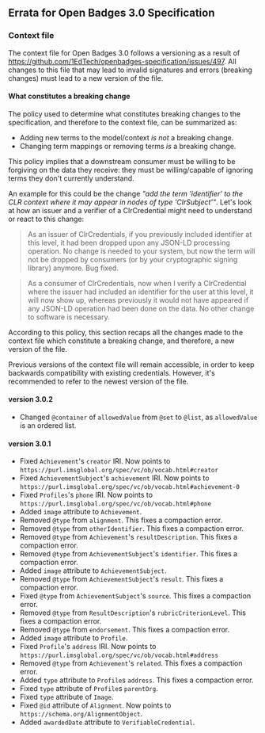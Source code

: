 ## Errata for Open Badges 3.0 Specification

### Context file

The context file for Open Badges 3.0 follows a versioning as a result of https://github.com/1EdTech/openbadges-specification/issues/497. All changes to this file that may lead to invalid signatures and errors (breaking changes) must lead to a new version of the file.

#### What constitutes a breaking change

The policy used to determine what constitutes breaking changes to the specification, and therefore to the context file, can be summarized as:

- Adding new terms to the model/context *is not* a breaking change.
- Changing term mappings or removing terms *is* a breaking change.

This policy implies that a downstream consumer must be willing to be forgiving on the data they receive: they must be willing/capable of ignoring terms they don't currently understand.

An example for this could be the change *"add the term 'identifier' to the CLR context where it may appear in nodes of type 'ClrSubject'"*. Let's look at how an issuer and a verifier of a ClrCredential might need to understand or react to this change:

> As an issuer of ClrCredentials, if you previously included identifier at this level, it had been dropped upon any JSON-LD processing operation. No change is needed to your system, but now the term will not be dropped by consumers (or by your cryptographic signing library) anymore. Bug fixed.

> As a consumer of ClrCredentials, now when I verify a ClrCredential where the issuer had included an identifier for the user at this level, it will now show up, whereas previously it would not have appeared if any JSON-LD operation had been done on the data. No other change to software is necessary.

According to this policy, this section recaps all the changes made to the context file which constitute a breaking change, and therefore, a new version of the file.

<div class="note">
Previous versions of the context file will remain accessible, in order to keep backwards compatibility with existing credentials. However, it's recommended to refer to the newest version of the file.
</div>

#### version 3.0.2
- Changed `@container` of `allowedValue` from `@set` to `@list`, as `allowedValue` is an ordered list.

#### version 3.0.1

- Fixed `Achievement`'s `creator` IRI. Now points to `https://purl.imsglobal.org/spec/vc/ob/vocab.html#creator`
- Fixed `AchievementSubject`'s `achievement` IRI. Now points to `https://purl.imsglobal.org/spec/vc/ob/vocab.html#achievement-0`
- Fixed `Profiles`'s `phone` IRI. Now points to `https://purl.imsglobal.org/spec/vc/ob/vocab.html#phone`
- Added `image` attribute to `Achievement`.
- Removed `@type` from `alignment`. This fixes a compaction error.
- Removed `@type` from `otherIdentifier`. This fixes a compaction error.
- Removed `@type` from `Achievement`'s `resultDescription`. This fixes a compaction error.
- Removed `@type` from `AchievementSubject`'s `identifier`. This fixes a compaction error.
- Added `image` attribute to `AchievementSubject`.
- Removed `@type` from `AchievementSubject`'s `result`. This fixes a compaction error.
- Fixed `@type` from `AchievementSubject`'s `source`. This fixes a compaction error.
- Removed `@type` from `ResultDescription`'s `rubricCriterionLevel`. This fixes a compaction error.
- Removed `@type` from `endorsement`. This fixes a compaction error.
- Added `image` attribute to `Profile`.
- Fixed `Profile`'s `address` IRI. Now points to `https://purl.imsglobal.org/spec/vc/ob/vocab.html#address`
- Removed `@type` from `Achievement`'s `related`. This fixes a compaction error.
- Added `type` attribute to `Profile`s `address`. This fixes a compaction error.
- Fixed `type` attribute of `Profile`s `parentOrg`.
- Fixed `type` attribute of `Image`.
- Fixed `@id` attribute of `Alignment`. Now points to `https://schema.org/AlignmentObject`.
- Added `awardedDate` attribute to `VerifiableCredential`.
